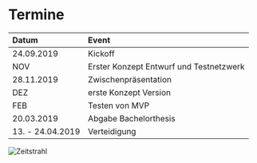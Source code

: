 # Termine

| Datum  |Event   |   
|:---|:---|
| 24.09.2019  | Kickoff  |
| NOV         | Erster Konzept Entwurf und Testnetzwerk  |
| 28.11.2019  | Zwischenpräsentation  |
| DEZ         | erste Konzept Version  |
| FEB         | Testen von MVP|
| 20.03.2019  | Abgabe Bachelorthesis  |
| 13. - 24.04.2019  | Verteidigung  |


![Zeitstrahl](images/timeline_v1.PNG "Zeitstrahl")

